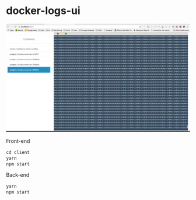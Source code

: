 # docker-logs-ui
![](./screenshot.png)

Front-end
```
cd client
yarn
npm start
```

Back-end
```
yarn
npm start
```

